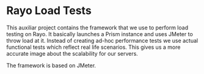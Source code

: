 # Rayo Load Tests

This auxiliar project contains the framework that we use to perform load testing on Rayo. It basically launches a Prism instance and uses JMeter to throw load at it. Instead of creating ad-hoc performance tests we use actual functional tests which reflect real life scenarios. This gives us a more accurate image about the scalability for our servers. 

The framework is based on JMeter.

